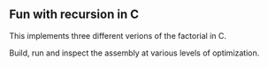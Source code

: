 ## Fun with recursion in C 


This implements three different verions of the factorial in C.

Build, run and inspect the assembly at various levels of optimization.
